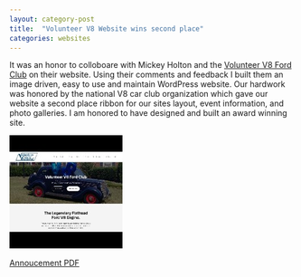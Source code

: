 ```yaml
---
layout: category-post
title:  "Volunteer V8 Website wins second place"
categories: websites
---
```

It was an honor to colloboare with Mickey Holton and the [Volunteer V8 Ford Club](https://volunteerv8.com/) on their website. Using their comments and feedback I built them an image driven, easy to use and maintain WordPress website. Our hardwork was honored by the national V8 car club organization which gave our website a second place ribbon for our sites layout, event information, and photo galleries. I am honored to have designed and built an award winning site.

[![Volunteer V8 Website Thumbnail](/assets/img/tn/screencapture-web-archive-org-web-20240119214301-https-volunteerv8-com-2024-02-26-09_34_46_tn.jpg)](/assets/img/screencapture-web-archive-org-web-20240119214301-https-volunteerv8-com-2024-02-26-09_34_46.png)

[Annoucement PDF](/assets/pdfs/2023-website-comeptition-volunteer-v8.pdf)